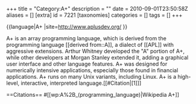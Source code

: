 +++
title = "Category:A+"
description = ""
date = 2010-09-01T23:50:58Z
aliases = []
[extra]
id = 7221
[taxonomies]
categories = []
tags = []
+++

{{language|A+
|site=http://www.aplusdev.org/
}}

A+ is an array programming language, which is derived from the programming language [[derived from::A]], a dialect of [[APL]] with aggressive extensions. Arthur Whitney developed the "A" portion of A+, while other developers at Morgan Stanley extended it, adding a graphical user interface and other language features. A+ was designed for numerically intensive applications, especially those found in financial applications. A+ runs on many Unix variants, including Linux. A+ is a high-level, interactive, interpreted language.[[#Citation|[1]]]

==Citations==
#[[wp:A%2B_(programming_language)|Wikipedia A+]]
